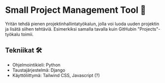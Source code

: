 # Small Project Management Tool 💼

Yritän tehdä pienen projektinhallintatyökalun, jolla voi luoda uuden projektin ja lisätä siihen tehtäviä. Esimerkiksi samalla tavalla kuin GitHubin "Projects"-työkalu toimii.

## Tekniikat 🛠️

* Ohjelmointikieli: Python
* Taustajärjestelmä: Django
* Käyttöliittymä: Tailwind CSS, Javascript (?)
